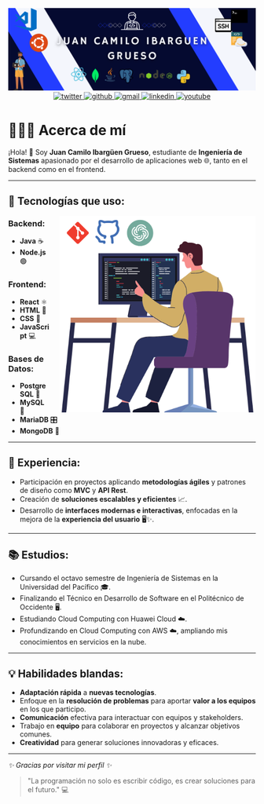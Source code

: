 <html>
<img src="https://github.com/camilo0999/camilo0999/blob/main/gallery.png" />

<div align="center">
  <a href="https://x.com/ibarguen_grueso" target="_blank">
    <img src="https://img.shields.io/badge/twitter-%2300acee.svg?color=1DA1F2&style=for-the-badge&logo=twitter&logoColor=white" alt="twitter" style="margin-bottom: 5px;" />
  </a>

  <a href="https://github.com/camilo0999" target="_blank">
    <img src="https://img.shields.io/badge/github-%2300acee.svg?color=181717&style=for-the-badge&logo=github&logoColor=white" alt="github" style="margin-bottom: 5px;" />
  </a>

  <a href="mailto:camiloibarguen999@gmail.com" target="_blank">
    <img src="https://img.shields.io/badge/gmail-%2300acee.svg?color=EA4335&style=for-the-badge&logo=gmail&logoColor=white" alt="gmail" style="margin-bottom: 5px;" />
  </a>

  <a href="https://www.linkedin.com/in/juan-ibarguen-854802226" target="_blank">
    <img src="https://img.shields.io/badge/LinkedIn-0077B5?style=for-the-badge&logo=linkedin&logoColor=white" alt="linkedin" style="margin-bottom: 5px;" />
  </a>

  <a href="https://www.youtube.com/@juancamiloibarguengrueso4628" target="_blank">
    <img src="https://img.shields.io/badge/YouTube-222222?style=for-the-badge&logo=youtube&logoColor=EEEEEE" alt="youtube" style="margin-bottom: 5px;" />
  </a>
</div>

# 👨🏻‍💻 Acerca de mí

¡Hola! 👋 Soy **Juan Camilo Ibargüen Grueso**, estudiante de **Ingeniería de Sistemas** apasionado por el desarrollo de aplicaciones web 🌐, tanto en el backend como en el frontend.

---

  


## 🌟 Tecnologías que uso:
<img src="https://github.com/camilo0999/camilo0999/blob/main/Dise%C3%B1o%20sin%20t%C3%ADtulo.png" alt="Imagen" style="float: right; margin-left: 20px;" width="400px" align="right" />


### Backend:
- **Java** ☕
- **Node.js** 🟢

### Frontend:
- **React** ⚛️
- **HTML** 📝
- **CSS** 🎨
- **JavaScript** 💻

### Bases de Datos:
- **PostgreSQL** 🐘
- **MySQL** 🐬
- **MariaDB** 🎛️
- **MongoDB** 🍃

---

## 🚀 Experiencia:

- Participación en proyectos aplicando **metodologías ágiles** y patrones de diseño como **MVC** y **API Rest**.
- Creación de **soluciones escalables y eficientes** 📈.
- Desarrollo de **interfaces modernas e interactivas**, enfocadas en la mejora de la **experiencia del usuario** 🖥️✨.

---

## 📚 Estudios:
- Cursando el octavo semestre de Ingeniería de Sistemas en la Universidad del Pacífico 🎓.
- Finalizando el Técnico en Desarrollo de Software en el Politécnico de Occidente 🖥️.
- Estudiando Cloud Computing con Huawei Cloud ☁️.
- Profundizando en Cloud Computing con AWS ☁️, ampliando mis conocimientos en servicios en la nube.

---

## 💡 Habilidades blandas:
- **Adaptación rápida** a **nuevas tecnologías**.
- Enfoque en la **resolución de problemas** para aportar **valor a los equipos** en los que participo.
- **Comunicación** efectiva para interactuar con equipos y stakeholders.
- Trabajo en **equipo** para colaborar en proyectos y alcanzar objetivos comunes.
- **Creatividad** para generar soluciones innovadoras y eficaces.

---

_✨ Gracias por visitar mi perfil ✨_

> "La programación no solo es escribir código, es crear soluciones para el futuro." 💻
</html>
